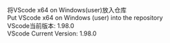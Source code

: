 将VScode x64 on Windows(user)放入仓库 \
Put VScode x64 on Windows (user) into the repository \
VScode当前版本: 1.98.0 \
VScode Current Version: 1.98.0
